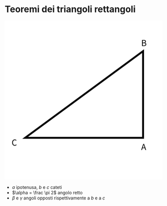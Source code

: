 # Teoremi dei triangoli rettangoli

![](../assets/imgs/tri_ret.svg)
- $a$ ipotenusa, $b$ e $c$ cateti
- $\alpha = \frac \pi 2$ angolo retto
- $\beta$ e $\gamma$ angoli opposti rispettivamente a $b$ e a $c$

